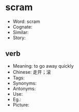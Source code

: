 # scram

- Word: scram
- Cognate: 
- Similar: 
- Story: 

## verb

- Meaning: to go away quickly
- Chinese: 走开；滚
- Tags: 
- Synonyms: 
- Antonyms: 
- Use: 
- Eg.: 
- Picture: 

